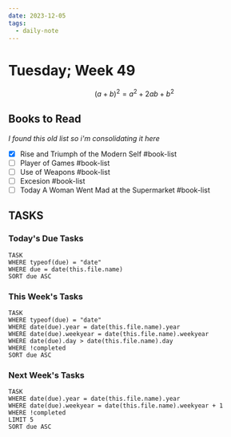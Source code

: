 ```yaml
---
date: 2023-12-05
tags:
  - daily-note
---
```


#  Tuesday; Week  49

$$
(a + b)^2 = a^2 + 2ab + b^2
$$

## Books to Read

*I found this old list so i'm consolidating it here*
- [X] Rise and Triumph of the Modern Self #book-list
- [ ] Player of Games #book-list 
- [ ] Use of Weapons #book-list 
- [ ] Excesion #book-list
- [ ] Today A Woman Went Mad at the Supermarket #book-list 

## TASKS

### Today's Due Tasks

```dataview
TASK 
WHERE typeof(due) = "date"
WHERE due = date(this.file.name)
SORT due ASC
```

### This Week's Tasks

```dataview
TASK 
WHERE typeof(due) = "date"
WHERE date(due).year = date(this.file.name).year
WHERE date(due).weekyear = date(this.file.name).weekyear
WHERE date(due).day > date(this.file.name).day
WHERE !completed
SORT due ASC
```

### Next Week's Tasks
```dataview
TASK 
WHERE date(due).year = date(this.file.name).year
WHERE date(due).weekyear = date(this.file.name).weekyear + 1
WHERE !completed
LIMIT 5
SORT due ASC
```
